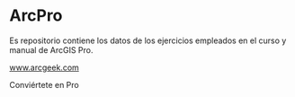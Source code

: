# ArcPro
Es repositorio contiene los datos de los ejercicios empleados en el curso y manual de ArcGIS Pro. 

www.arcgeek.com

Conviértete en Pro
